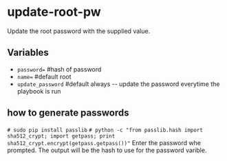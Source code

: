 # update-root-pw

Update the root password with the supplied value.

## Variables
- `password=`       #hash of password
- `name=`           #default root
- `update_password` #default always -- update the password everytime the playbook is run

## how to generate passwords

`# sudo pip install passlib`
`# python -c "from passlib.hash import sha512_crypt; import getpass; print sha512_crypt.encrypt(getpass.getpass())"`
Enter the password whe  prompted. The output will be the hash to use for the password varible.
